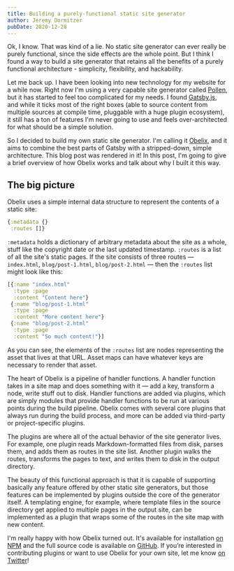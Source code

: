 ```yaml
---
title: Building a purely-functional static site generator
author: Jeremy Dormitzer
pubDate: 2020-12-28
---
```

Ok, I know. That was kind of a lie. No static site generator can ever really be purely functional, since the side effects are the whole point. But I think I found a way to build a site generator that retains all the benefits of a purely functional architecture - simplicity, flexibility, and hackability.

Let me back up. I have been looking into new technology for my website for a while now. Right now I'm using a very capable site generator called [Pollen](https://docs.racket-lang.org/pollen/), but it has started to feel too complicated for my needs. I found [Gatsby.js](https://www.gatsbyjs.com/), and while it ticks most of the right boxes (able to source content from multiple sources at compile time, pluggable with a huge plugin ecosystem), it still has a ton of features I'm never going to use and feels over-architected for what should be a simple solution.

So I decided to build my own static site generator. I'm calling it [Obelix](https://github.com/obelix-site-builder/obelix), and it aims to combine the best parts of Gatsby with a stripped-down, simple architecture. This blog post was rendered in it! In this post, I'm going to give a brief overview of how Obelix works and talk about why I built it this way.

## The big picture
Obelix uses a simple internal data structure to represent the contents of a static site:

```clojure
{:metadata {}
 :routes []}
```

`:metadata` holds a dictionary of arbitrary metadata about the site as a whole, stuff like the copyright date or the last updated timestamp. `:routes` is a list of all the site's static pages. If the site consists of three routes — `index.html`, `blog/post-1.html`, `blog/post-2.html` — then the `:routes` list might look like this:

```clojure
[{:name "index.html"
  :type :page
  :content "Content here"}
 {:name "blog/post-1.html"
  :type :page
  :content "More content here"}
 {:name "blog/post-2.html"
  :type :page
  :content "So much content!"}]
```

As you can see, the elements of the `:routes` list are nodes representing the asset that lives at that URL. Asset maps can have whatever keys are necessary to render that asset.

The heart of Obelix is a pipeline of handler functions. A handler function takes in a site map and does something with it — add a key, transform a node, write stuff out to disk. Handler functions are added via plugins, which are simply modules that provide handler functions to be run at various points during the build pipeline. Obelix comes with several core plugins that always run during the build process, and more can be added via third-party or project-specific plugins.

The plugins are where all of the actual behavior of the site generator lives. For example, one plugin reads Markdown-formatted files from disk, parses them, and adds them as routes in the site list. Another plugin walks the routes, transforms the pages to text, and writes them to disk in the output directory.

The beauty of this functional approach is that it is capable of supporting basically any feature offered by other static site generators, but those features can be implemented by plugins outside the core of the generator itself. A templating engine, for example, where template files in the source directory get applied to multiple pages in the output site, can be implemented as a plugin that wraps some of the routes in the site map with new content.

I'm really happy with how Obelix turned out. It's available for installation [on NPM](https://npmjs.org/obelix) and the full source code is available on [GitHub](https://github.com/obelix-site-builder/obelix). If you’re interested in contributing plugins or want to use Obelix for your own site, let me know [on Twitter](https://twitter.com/jeremydormitzer)!
